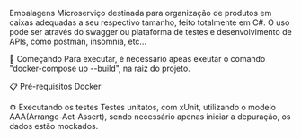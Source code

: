 Embalagens
Microserviço destinada para organização de produtos em caixas adequadas a seu respectivo tamanho, feito totalmente em C#.
O uso pode ser através do swagger ou plataforma de testes e desenvolvimento de APIs, como postman, insomnia, etc...

🚀 Começando
Para executar, é necessário apeas exeutar o comando "docker-compose up --build", na raiz do projeto.

📋 Pré-requisitos
Docker

⚙️ Executando os testes
Testes unitatos, com xUnit, utilizando o modelo AAA(Arrange-Act-Assert), sendo necessário apenas iniciar a depuração, os dados estão mockados.

